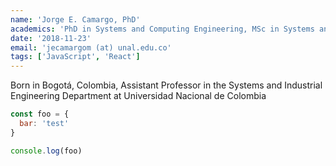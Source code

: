 ```yaml
---
name: 'Jorge E. Camargo, PhD'
academics: 'PhD in Systems and Computing Engineering, MSc in Systems and Computing Engineering, BSc in Systems and Computing Engineering.'
date: '2018-11-23'
email: 'jecamargom (at) unal.edu.co'
tags: ['JavaScript', 'React']
---
```


Born in Bogotá, Colombia, Assistant Professor in the Systems and Industrial Engineering Department at Universidad Nacional de Colombia

```javascript
const foo = {
  bar: 'test'
}

console.log(foo)
```
